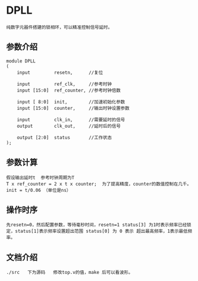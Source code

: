 # DPLL
	纯数字元器件搭建的锁相环，可以精准控制信号延时。
    
## 参数介绍

	module DPLL
	(
    	input         resetn,      //复位

		input         ref_clk,     //参考时钟
		input [15:0]  ref_counter, //参考时钟倍数

		input [ 8:0]  init,        //加速初始化参数
		input [15:0]  counter,     //输出时钟设置参数

		input         clk_in,      //需要延时的信号
		output        clk_out,     //延时后的信号

		output [2:0]  status       //工作状态
	);

## 参数计算
	假设输出延时t  参考时钟周期为T 
	T x ref_counter = 2 x t x counter;  为了提高精度，counter的数值控制在几千。 init = t/0.06 （单位是ns）


## 操作时序
	先resetn=0，然后配置参数，等待毫秒时间，resetn=1 status[3] 为1时表示频率已经锁定，status[1]表示频率设置超出范围 status[0] 为 0 表示 超出最高频率，1表示最低频率。

## 文档介绍
	./src   下为源码   修改top.v的值，make 后可以看波形。

